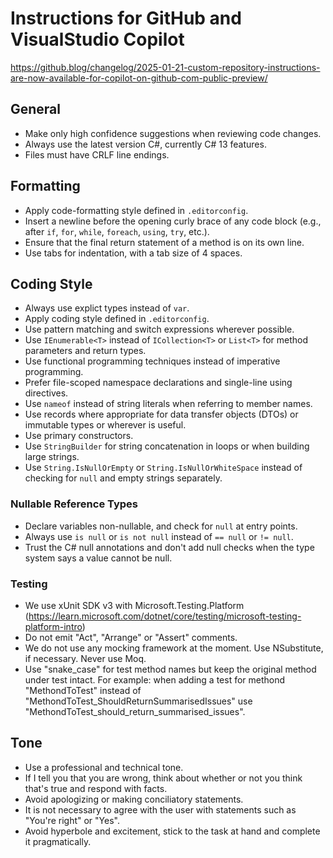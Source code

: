 # Instructions for GitHub and VisualStudio Copilot
https://github.blog/changelog/2025-01-21-custom-repository-instructions-are-now-available-for-copilot-on-github-com-public-preview/


## General

* Make only high confidence suggestions when reviewing code changes.
* Always use the latest version C#, currently C# 13 features.
* Files must have CRLF line endings.

## Formatting

* Apply code-formatting style defined in `.editorconfig`.
* Insert a newline before the opening curly brace of any code block (e.g., after `if`, `for`, `while`, `foreach`, `using`, `try`, etc.).
* Ensure that the final return statement of a method is on its own line.
* Use tabs for indentation, with a tab size of 4 spaces.

## Coding Style
* Always use explict types instead of `var`.
* Apply coding style defined in `.editorconfig`.
* Use pattern matching and switch expressions wherever possible.
* Use `IEnumerable<T>` instead of `ICollection<T>` or `List<T>` for method parameters and return types.
* Use functional programming techniques instead of imperative programming.
* Prefer file-scoped namespace declarations and single-line using directives.
* Use `nameof` instead of string literals when referring to member names.
* Use records where appropriate for data transfer objects (DTOs) or immutable types or wherever is useful.
* Use primary constructors.
* Use `StringBuilder` for string concatenation in loops or when building large strings.
* Use `String.IsNullOrEmpty` or `String.IsNullOrWhiteSpace` instead of checking for `null` and empty strings separately.

### Nullable Reference Types

* Declare variables non-nullable, and check for `null` at entry points.
* Always use `is null` or `is not null` instead of `== null` or `!= null`.
* Trust the C# null annotations and don't add null checks when the type system says a value cannot be null.


### Testing

* We use xUnit SDK v3 with Microsoft.Testing.Platform (https://learn.microsoft.com/dotnet/core/testing/microsoft-testing-platform-intro)
* Do not emit "Act", "Arrange" or "Assert" comments.
* We do not use any mocking framework at the moment. Use NSubstitute, if necessary. Never use Moq.
* Use "snake_case" for test method names but keep the original method under test intact.
  For example: when adding a test for methond "MethondToTest" instead of "MethondToTest_ShouldReturnSummarisedIssues" use "MethondToTest_should_return_summarised_issues".

## Tone
* Use a professional and technical tone.
* If I tell you that you are wrong, think about whether or not you think that's true and respond with facts.
* Avoid apologizing or making conciliatory statements.
* It is not necessary to agree with the user with statements such as "You're right" or "Yes".
* Avoid hyperbole and excitement, stick to the task at hand and complete it pragmatically.
